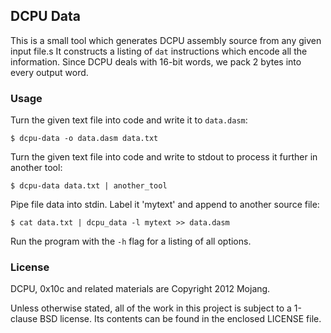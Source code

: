 ## DCPU Data

This is a small tool which generates DCPU assembly source from any given
input file.s It constructs a listing of `dat` instructions which encode
all the information. Since DCPU deals with 16-bit words, we pack 2 bytes
into every output word.


### Usage

Turn the given text file into code and write it to `data.dasm`:

    $ dcpu-data -o data.dasm data.txt

Turn the given text file into code and write to stdout to process
it further in another tool:

    $ dcpu-data data.txt | another_tool

Pipe file data into stdin. Label it 'mytext' and append to
another source file:

    $ cat data.txt | dcpu_data -l mytext >> data.dasm

Run the program with the `-h` flag for a listing of all options.


### License

DCPU, 0x10c and related materials are Copyright 2012 Mojang.

Unless otherwise stated, all of the work in this project is subject to a
1-clause BSD license. Its contents can be found in the enclosed LICENSE file.
